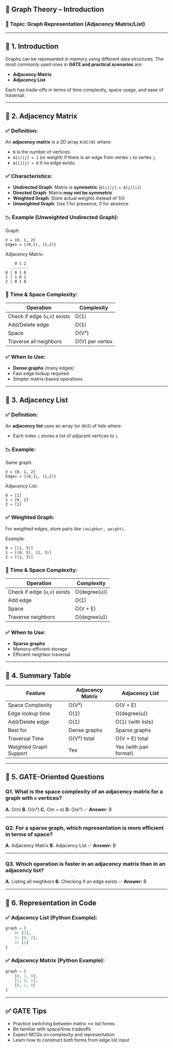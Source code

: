 
## 📘 Graph Theory – Introduction

### 🔹 Topic: **Graph Representation (Adjacency Matrix/List)**

---

## 🔹 1. Introduction

Graphs can be represented in memory using different data structures. The most commonly used ones in **GATE and practical scenarios** are:

* **Adjacency Matrix**
* **Adjacency List**

Each has trade-offs in terms of time complexity, space usage, and ease of traversal.

---

## 🔹 2. Adjacency Matrix

### ✅ Definition:

An **adjacency matrix** is a 2D array `A[N][N]` where:

* `N` is the number of vertices.
* `A[i][j] = 1` (or weight) if there is an edge from vertex `i` to vertex `j`.
* `A[i][j] = 0` if no edge exists.

### ✅ Characteristics:

* **Undirected Graph**: Matrix is **symmetric** (`A[i][j] = A[j][i]`)
* **Directed Graph**: Matrix **may not be symmetric**
* **Weighted Graph**: Store actual weights instead of 1/0
* **Unweighted Graph**: Use 1 for presence, 0 for absence

### 📉 Example (Unweighted Undirected Graph):

Graph:

```
V = {0, 1, 2}
Edges = {(0,1), (1,2)}
```

Adjacency Matrix:

```
    0 1 2
  --------
0 | 0 1 0
1 | 1 0 1
2 | 0 1 0
```

### 📌 Time & Space Complexity:

| Operation                  | Complexity      |
| -------------------------- | --------------- |
| Check if edge (u,v) exists | O(1)            |
| Add/Delete edge            | O(1)            |
| Space                      | O(V²)           |
| Traverse all neighbors     | O(V) per vertex |

### ✅ When to Use:

* **Dense graphs** (many edges)
* Fast edge lookup required
* Simpler matrix-based operations

---

## 🔹 3. Adjacency List

### ✅ Definition:

An **adjacency list** uses an array (or dict) of lists where:

* Each index `i` stores a list of adjacent vertices to `i`

### 📉 Example:

Same graph:

```
V = {0, 1, 2}
Edges = {(0,1), (1,2)}
```

Adjacency List:

```
0 → [1]  
1 → [0, 2]  
2 → [1]
```

### ✅ Weighted Graph:

For weighted edges, store pairs like `(neighbor, weight)`.

Example:

```
0 → [(1, 5)]  
1 → [(0, 5), (2, 3)]  
2 → [(1, 3)]
```

### 📌 Time & Space Complexity:

| Operation                  | Complexity   |
| -------------------------- | ------------ |
| Check if edge (u,v) exists | O(degree(u)) |
| Add edge                   | O(1)         |
| Space                      | O(V + E)     |
| Traverse neighbors         | O(degree(u)) |

### ✅ When to Use:

* **Sparse graphs**
* Memory-efficient storage
* Efficient neighbor traversal

---

## 🔹 4. Summary Table

| Feature                | Adjacency Matrix | Adjacency List         |
| ---------------------- | ---------------- | ---------------------- |
| Space Complexity       | O(V²)            | O(V + E)               |
| Edge lookup time       | O(1)             | O(degree(u))           |
| Add/Delete edge        | O(1)             | O(1) (with lists)      |
| Best for               | Dense graphs     | Sparse graphs          |
| Traversal Time         | O(V²) total      | O(V + E) total         |
| Weighted Graph Support | Yes              | Yes (with pair format) |

---

## 🔹 5. GATE-Oriented Questions

### Q1. What is the space complexity of an adjacency matrix for a graph with `n` vertices?

**A.** O(n)
**B.** O(n²)
**C.** O(n + e)
**D.** O(e²)
✅ **Answer:** B

---

### Q2. For a sparse graph, which representation is more efficient in terms of space?

**A.** Adjacency Matrix
**B.** Adjacency List
✅ **Answer:** B

---

### Q3. Which operation is faster in an adjacency matrix than in an adjacency list?

**A.** Listing all neighbors
**B.** Checking if an edge exists
✅ **Answer:** B

---

## 🔹 6. Representation in Code

### ✅ Adjacency List (Python Example):

```python
graph = {
    0: [1],
    1: [0, 2],
    2: [1]
}
```

### ✅ Adjacency Matrix (Python Example):

```python
graph = [
    [0, 1, 0],
    [1, 0, 1],
    [0, 1, 0]
]
```

---

## ✅ GATE Tips

* Practice switching between matrix ↔ list forms
* Be familiar with space/time tradeoffs
* Expect MCQs on complexity and representation
* Learn how to construct both forms from edge list input
